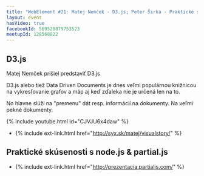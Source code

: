 ```yaml
---
title: "WebElement #21: Matej Nemček - D3.js; Peter Širka - Praktické skúsenosti s node.js & partial.js"
layout: event
hasVideo: true
facebookId: 569520879753523
meetupId: 128568822
---
```


## D3.js

Matej Nemček prišiel predstaviť D3.js

D3.js alebo tiež Data Driven Documents je dnes veľmi populárnou knižnicou na vykresľovanie grafov a máp aj keď zďaleka nie je určená len na to.

No hlavne slúži na "premenu" dát resp. informácií na dokumenty. Na veľmi pekné dokumenty.

{% include youtube.html id="CJVJU6x4daw" %}

- {% include ext-link.html href="http://syx.sk/matej/visualstory/" %}

## Praktické skúsenosti s node.js & partial.js

- {% include ext-link.html href="http://prezentacia.partialjs.com/" %}